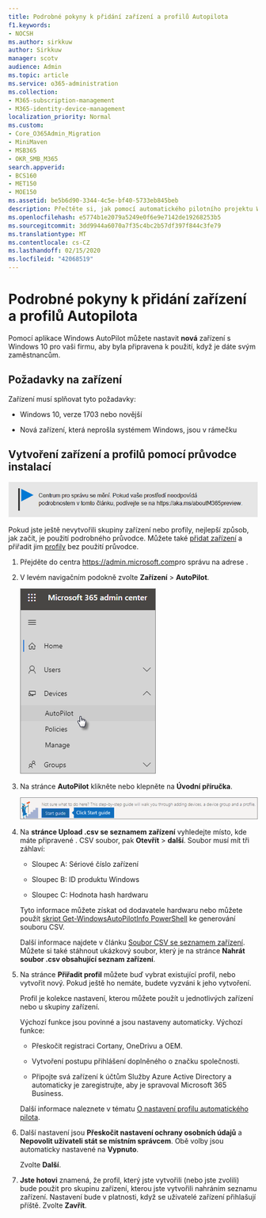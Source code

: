 ```yaml
---
title: Podrobné pokyny k přidání zařízení a profilů Autopilota
f1.keywords:
- NOCSH
ms.author: sirkkuw
author: Sirkkuw
manager: scotv
audience: Admin
ms.topic: article
ms.service: o365-administration
ms.collection:
- M365-subscription-management
- M365-identity-device-management
localization_priority: Normal
ms.custom:
- Core_O365Admin_Migration
- MiniMaven
- MSB365
- OKR_SMB_M365
search.appverid:
- BCS160
- MET150
- MOE150
ms.assetid: be5b6d90-3344-4c5e-bf40-5733eb845beb
description: Přečtěte si, jak pomocí automatického pilotního projektu Windows nastavit nová zařízení s Windows 10 pro vaši firmu.
ms.openlocfilehash: e5774b1e2079a5249e0f6e9e7142de19268253b5
ms.sourcegitcommit: 3dd9944a6070a7f35c4bc2b57df397f844c3fe79
ms.translationtype: MT
ms.contentlocale: cs-CZ
ms.lasthandoff: 02/15/2020
ms.locfileid: "42068519"
---
```

# <a name="use-the-step-by-step-guide-to-add-autopilot-devices-and-profile"></a>Podrobné pokyny k přidání zařízení a profilů Autopilota

Pomocí aplikace Windows AutoPilot můžete nastavit **nová** zařízení s Windows 10 pro vaši firmu, aby byla připravena k použití, když je dáte svým zaměstnancům.
  
## <a name="device-requirements"></a>Požadavky na zařízení

Zařízení musí splňovat tyto požadavky:
  
- Windows 10, verze 1703 nebo novější
    
- Nová zařízení, která neprošla systémem Windows, jsou v rámečku
    
## <a name="use-the-setup-guide-to-create-devices-and-profiles"></a>Vytvoření zařízení a profilů pomocí průvodce instalací

[![Popis s informacemi o tom, jak se mění centrum pro správu. Další podrobnosti najdete na aka.ms/aboutM365preview.](../media/m365admincenterchanging.png)](https://docs.microsoft.com/office365/admin/microsoft-365-admin-center-preview)

Pokud jste ještě nevytvořili skupiny zařízení nebo profily, nejlepší způsob, jak začít, je použití podrobného průvodce. Můžete také [přidat zařízení](create-and-edit-autopilot-devices.md) a přiřadit jim [profily](create-and-edit-autopilot-profiles.md) bez použití průvodce. 
  
1. Přejděte do centra <a href="https://go.microsoft.com/fwlink/p/?linkid=837890" target="_blank">https://admin.microsoft.com</a>pro správu na adrese .

2. V levém navigačním podokně zvolte **Zařízení** \> **AutoPilot**.

    ![V Centru pro správu zvolte zařízení a pak AutoPilot.](../media/AutoPilot.png)
  
2. Na stránce **AutoPilot** klikněte nebo klepněte na **Úvodní příručka**.
    
    ![Click Start guide for step-by-step instructions for Autopilot.](../media/31662655-d1e6-437d-87ea-c0dec5da56f7.png)
  
3. Na **stránce Upload .csv se seznamem zařízení** vyhledejte místo, kde máte připravené . CSV soubor, pak **Otevřít** \> **další**. Soubor musí mít tři záhlaví:
    
    - Sloupec A: Sériové číslo zařízení
    
    - Sloupec B: ID produktu Windows
    
    - Sloupec C: Hodnota hash hardwaru
    
    Tyto informace můžete získat od dodavatele hardwaru nebo můžete použít [skript Get-WindowsAutoPilotInfo PowerShell](https://www.powershellgallery.com/packages/Get-WindowsAutoPilotInfo) ke generování souboru CSV. 
    
    Další informace najdete v článku [Soubor CSV se seznamem zařízení](https://support.office.com/article/932e3676-2491-49f0-9177-d893d2f5276e). Můžete si také stáhnout ukázkový soubor, který je na stránce **Nahrát soubor .csv obsahující seznam zařízení**. 
    
4. Na stránce **Přiřadit profil** můžete buď vybrat existující profil, nebo vytvořit nový. Pokud ještě ho nemáte, budete vyzváni k jeho vytvoření. 
    
    Profil je kolekce nastavení, kterou můžete použít u jednotlivých zařízení nebo u skupiny zařízení.
    
    Výchozí funkce jsou povinné a jsou nastaveny automaticky. Výchozí funkce:
    
    - Přeskočit registraci Cortany, OneDrivu a OEM.
    
    - Vytvoření postupu přihlášení doplněného o značku společnosti.
    
    - Připojte svá zařízení k účtům Služby Azure Active Directory a automaticky je zaregistrujte, aby je spravoval Microsoft 365 Business.
    
    Další informace naleznete v tématu [O nastavení profilu automatického pilota](autopilot-profile-settings.md). 
    
5. Další nastavení jsou **Přeskočit nastavení ochrany osobních údajů** a **Nepovolit uživateli stát se místním správcem**. Obě volby jsou automaticky nastavené na **Vypnuto**. 
    
    Zvolte **Další**.
    
6. **Jste hotovi** znamená, že profil, který jste vytvořili (nebo jste zvolili) bude použit pro skupinu zařízení, kterou jste vytvořili nahráním seznamu zařízení. Nastavení bude v platnosti, když se uživatelé zařízení přihlašují příště. Zvolte **Zavřít**.
    
